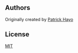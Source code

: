 ## Authors

Originally created by [Patrick Hayo](http://github.com/patrickhayo)

## License

[MIT](LICENSE)
